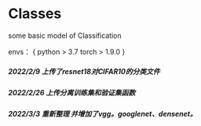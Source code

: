 # Classes
some basic model of Classification

envs：
{
python > 3.7
torch > 1.9.0
}


##### 2022/2/9 上传了resnet18对CIFAR10的分类文件
##### 2022/2/26 上传分离训练集和验证集函数
##### 2022/3/3  重新整理 并增加了vgg。googlenet、densenet。
